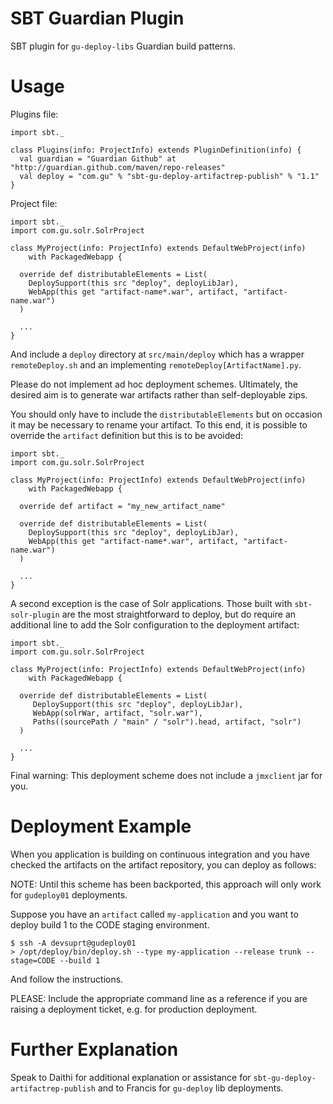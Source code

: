 SBT Guardian Plugin
===================
SBT plugin for `gu-deploy-libs` Guardian build patterns.

Usage
=====
Plugins file:

    import sbt._

    class Plugins(info: ProjectInfo) extends PluginDefinition(info) {
      val guardian = "Guardian Github" at "http://guardian.github.com/maven/repo-releases"
      val deploy = "com.gu" % "sbt-gu-deploy-artifactrep-publish" % "1.1"
    }


Project file:

    import sbt._
    import com.gu.solr.SolrProject

    class MyProject(info: ProjectInfo) extends DefaultWebProject(info)
        with PackagedWebapp {

      override def distributableElements = List(
        DeploySupport(this src "deploy", deployLibJar),
        WebApp(this get "artifact-name*.war", artifact, "artifact-name.war")
      )

	  ...
    }

And include a `deploy` directory at `src/main/deploy` which has a wrapper
`remoteDeploy.sh` and an implementing `remoteDeploy[ArtifactName].py`.

Please do not implement ad hoc deployment schemes. Ultimately, the desired aim
is to generate war artifacts rather than self-deployable zips.

You should only have to include the `distributableElements` but on occasion it
may be necessary to rename your artifact. To this end, it is possible to
override the `artifact` definition but this is to be avoided:


    import sbt._
    import com.gu.solr.SolrProject

    class MyProject(info: ProjectInfo) extends DefaultWebProject(info)
        with PackagedWebapp {

      override def artifact = "my_new_artifact_name"

      override def distributableElements = List(
        DeploySupport(this src "deploy", deployLibJar),
        WebApp(this get "artifact-name*.war", artifact, "artifact-name.war")
      )

	  ...
    }

A second exception is the case of Solr applications. Those built with
`sbt-solr-plugin` are the most straightforward to deploy, but do require
an additional line to add the Solr configuration to the deployment artifact:

    import sbt._
    import com.gu.solr.SolrProject

    class MyProject(info: ProjectInfo) extends DefaultWebProject(info)
        with PackagedWebapp {

      override def distributableElements = List(
         DeploySupport(this src "deploy", deployLibJar),
         WebApp(solrWar, artifact, "solr.war"),
         Paths((sourcePath / "main" / "solr").head, artifact, "solr")
      )

	  ...
    }

Final warning: This deployment scheme does not include a `jmxclient` jar for you.



Deployment Example
==================
When you application is building on continuous integration and you have checked the artifacts on the artifact repository, you can deploy as follows:

NOTE: Until this scheme has been backported, this approach will only work for `gudeploy01` deployments.

Suppose you have an `artifact` called `my-application` and you want to deploy build 1 to the CODE staging environment.

    $ ssh -A devsuprt@gudeploy01
    > /opt/deploy/bin/deploy.sh --type my-application --release trunk --stage=CODE --build 1

And follow the instructions.

PLEASE: Include the appropriate command line as a reference if you are raising a deployment ticket, e.g. for production deployment.



Further Explanation
===================
Speak to Daithi for additional explanation or assistance for `sbt-gu-deploy-artifactrep-publish` and to Francis for `gu-deploy` lib deployments.


